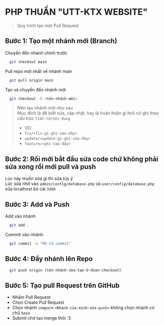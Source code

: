 <h1>PHP THUẦN "UTT-KTX WEBSITE"</h1>

> Quy trình tạo một Pull Request

## Bước 1: Tạo một nhánh mới (Branch)
Chuyển đến nhánh chính trước
```bash
  git checkout main
```

Pull repo mới nhất về nhánh main
```bash
  git pull origin main
```

Tạo và chuyển đến nhánh mới
```bash
  git checkout -b <tên-nhánh-mới>
```
> Nên tạo nhánh mới như sau
> <br> Mục đích là để biết sửa, cập nhật, hay là hoàn thiện gì thôi cứ ghi theo cấu trúc `tiền-tố/nội-dung`
> - VD:
> - `fix/<fix-gì-ghi-vào-dây>`
> - `update/<update-gì-ghi-vào-đây>`
> - `feature/<ghi-vào-đây>`

## Bước 2: Rồi mới bắt đầu sửa code chứ không phải sửa xong rồi mới pull và push
Lúc này muốn sửa gì thì sửa tùy ý <br>
Lức sửa nhớ vào `admin/config/database.php` và `user/config/database.php` sửa localhost bỏ cái `3360`

## Bước 3: Add và Push

Add vào nhánh
```bash
  git add .
```

Commit vào nhánh
```bash
  git commit -m "Mô-tả-commit"
```

## Bước 4: Đẩy nhánh lên Repo
```bash
  git push origin (tên-nhánh-vừa-tạo-ở-đoạn-checkout)
```

## Bước 5: Tạo pull Request trên GitHub
- Nhấm Pull Request
- Chọn Create Pull Request
- Chọn nhánh `compare` `<Nhánh-của-mình-vừa-push>` không chọn nhánh có chữ `base`
- Submit chờ tao merge thôi :3